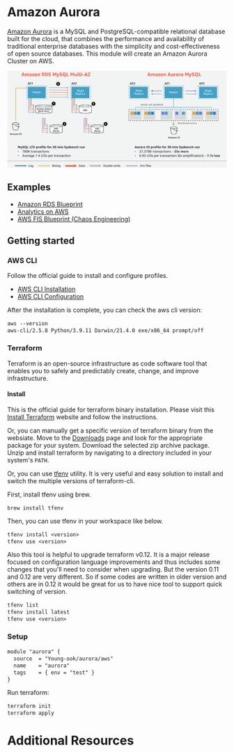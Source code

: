# Amazon Aurora
[Amazon Aurora](https://aws.amazon.com/rds/aurora/) is a MySQL and PostgreSQL-compatible relational database built for the cloud, that combines the performance and availability of traditional enterprise databases with the simplicity and cost-effectiveness of open source databases. This module will create an Amazon Aurora Cluster on AWS.

![rds-vs-aurora-architecture-comparison](images/rds-vs-aurora-architecture-comparison.png)

## Examples
- [Amazon RDS Blueprint](https://github.com/Young-ook/terraform-aws-aurora/tree/main/examples/blueprint)
- [Analytics on AWS](https://github.com/Young-ook/terraform-aws-emr/tree/main/examples/blueprint)
- [AWS FIS Blueprint (Chaos Engineering)](https://github.com/Young-ook/terraform-aws-fis/blob/main/examples/blueprint)

## Getting started
### AWS CLI
Follow the official guide to install and configure profiles.
- [AWS CLI Installation](https://docs.aws.amazon.com/cli/latest/userguide/cli-chap-install.html)
- [AWS CLI Configuration](https://docs.aws.amazon.com/cli/latest/userguide/cli-configure-profiles.html)

After the installation is complete, you can check the aws cli version:
```
aws --version
aws-cli/2.5.8 Python/3.9.11 Darwin/21.4.0 exe/x86_64 prompt/off
```

### Terraform
Terraform is an open-source infrastructure as code software tool that enables you to safely and predictably create, change, and improve infrastructure.

#### Install
This is the official guide for terraform binary installation. Please visit this [Install Terraform](https://learn.hashicorp.com/tutorials/terraform/install-cli) website and follow the instructions.

Or, you can manually get a specific version of terraform binary from the websiate. Move to the [Downloads](https://www.terraform.io/downloads.html) page and look for the appropriate package for your system. Download the selected zip archive package. Unzip and install terraform by navigating to a directory included in your system's `PATH`.

Or, you can use [tfenv](https://github.com/tfutils/tfenv) utility. It is very useful and easy solution to install and switch the multiple versions of terraform-cli.

First, install tfenv using brew.
```
brew install tfenv
```
Then, you can use tfenv in your workspace like below.
```
tfenv install <version>
tfenv use <version>
```
Also this tool is helpful to upgrade terraform v0.12. It is a major release focused on configuration language improvements and thus includes some changes that you'll need to consider when upgrading. But the version 0.11 and 0.12 are very different. So if some codes are written in older version and others are in 0.12 it would be great for us to have nice tool to support quick switching of version.
```
tfenv list
tfenv install latest
tfenv use <version>
```

### Setup
```
module "aurora" {
  source  = "Young-ook/aurora/aws"
  name    = "aurora"
  tags    = { env = "test" }
}
```

Run terraform:
```
terraform init
terraform apply
```

# Additional Resources
